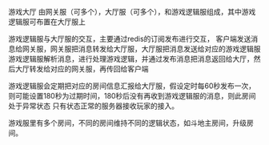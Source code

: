 游戏大厅
由网关服（可多个），大厅服（可多个），和游戏逻辑服组成，其中游戏逻辑服可布置在大厅服上

游戏逻辑服与大厅服的交互，主要通过redis的订阅发布进行交互，
客户端发送消息给网关服，网关服把消息转发给大厅服，大厅服把消息发送给对应的游戏逻辑服
游戏逻辑服解析消息，进行处理游戏逻辑，并通过发布消息把消息返回给大厅，然后大厅转发给对应的网关服，再传回给客户端

游戏逻辑服会定期把对应的房间信息汇报给大厅服，假设定时每60秒发布一次，则可能设置180秒为过期时间，180秒后没有再收到游戏逻辑服的消息，则此房间处于异常状态
只有状态正常的服务器接收玩家的接入。

游戏服里有多个房间，不同的房间维持不同的逻辑状态，如斗地主房间，升级房间。

